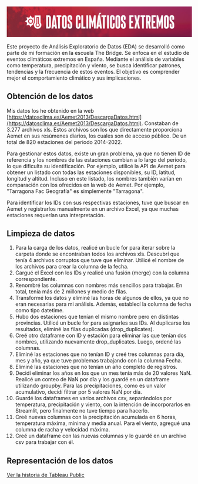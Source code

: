 ![Cambios climáticos extremos](https://raw.githubusercontent.com/dmtor/Datos_climaticos_extremos/main/Titulo_clima.jpg)

Este proyecto de Análisis Exploratorio de Datos (EDA) se desarrolló como parte de mi formación en la escuela The Bridge. Se enfoca en el estudio de eventos climáticos extremos en España. Mediante el análisis de variables como temperatura, precipitación y viento, se busca identificar patrones, tendencias y la frecuencia de estos eventos. El objetivo es comprender mejor el comportamiento climático y sus implicaciones.

## Obtención de los datos

Mis datos los he obtenido en la web [https://datosclima.es/Aemet2013/DescargaDatos.html](https://datosclima.es/Aemet2013/DescargaDatos.html). Constaban de 3.277 archivos xls. Estos archivos son los que directamente proporciona Aemet en sus resúmenes diarios, los cuales son de acceso público. De un total de 820 estaciones del periodo 2014-2022.

Para gestionar estos datos, existe un gran problema, ya que no tienen ID de referencia y los nombres de las estaciones cambian a lo largo del periodo, lo que dificulta su identificación. Por ejemplo, utilicé la API de Aemet para obtener un listado con todas las estaciones disponibles, su ID, latitud, longitud y altitud. Incluso en este listado, los nombres también varían en comparación con los ofrecidos en la web de Aemet. Por ejemplo, "Tarragona Fac Geografía" es simplemente "Tarragona".

Para identificar los IDs con sus respectivas estaciones, tuve que buscar en Aemet y registrarlos manualmente en un archivo Excel, ya que muchas estaciones requerían una interpretación.

## Limpieza de datos

1. Para la carga de los datos, realicé un bucle for para iterar sobre la carpeta donde se encontraban todos los archivos xls. Descubrí que tenía 4 archivos corruptos que tuve que eliminar. Utilicé el nombre de los archivos para crear la columna de la fecha.
2. Cargué el Excel con los IDs y realicé una fusión (merge) con la columna correspondiente.
3. Renombré las columnas con nombres más sencillos para trabajar. En total, tenía más de 2 millones y medio de filas.
4. Transformé los datos y eliminé las horas de algunos de ellos, ya que no eran necesarias para mi análisis. Además, establecí la columna de fecha como tipo datetime.
5. Hubo dos estaciones que tenían el mismo nombre pero en distintas provincias. Utilicé un bucle for para asignarles sus IDs. Al duplicarse los resultados, eliminé las filas duplicadas (drop_duplicates).
6. Creé otro dataframe con ID y estación para eliminar las que tenían dos nombres, utilizando nuevamente drop_duplicates. Luego, ordené las columnas.
7. Eliminé las estaciones que no tenían ID y creé tres columnas para día, mes y año, ya que tuve problemas trabajando con la columna Fecha.
8. Eliminé las estaciones que no tenían un año completo de registros.
9. Decidí eliminar los años en los que un mes tenía más de 20 valores NaN. Realicé un conteo de NaN por día y los guardé en un dataframe utilizando groupby. Para las precipitaciones, como es un valor acumulativo, decidí filtrar por 5 valores NaN por día.
10. Guardé los dataframes en varios archivos csv, separándolos por temperatura, precipitación y viento, con la intención de incorporarlos en Streamlit, pero finalmente no tuve tiempo para hacerlo.
11. Creé nuevas columnas con la precipitación acumulada en 6 horas, temperatura máxima, mínima y media anual. Para el viento, agregué una columna de racha y velocidad máxima.
12. Creé un dataframe con las nuevas columnas y lo guardé en un archivo csv para trabajar con él.

## Representación de los datos

[Ver la historia de Tableau Public](https://public.tableau.com/views/EDA_16787293062250/Datosclimticos?:language=es-ES&:display_count=n&:origin=viz_share_link)

